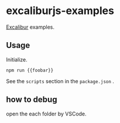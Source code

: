 # excaliburjs-examples

[Excalibur](https://excaliburjs.com/)
examples.

## Usage

Initialize.

```shell
npm run {{foobar}}
```

See the `scripts` section in the `package.json` .

## how to debug

open the each folder by VSCode.
